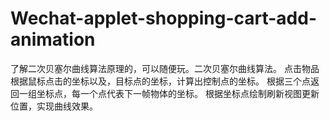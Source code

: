# Wechat-applet-shopping-cart-add-animation
了解二次贝塞尔曲线算法原理的，可以随便玩。二次贝塞尔曲线算法。 点击物品根据鼠标点击的坐标以及，目标点的坐标，计算出控制点的坐标。 根据三个点返回一组坐标点，每一个点代表下一帧物体的坐标。 根据坐标点绘制刷新视图更新位置，实现曲线效果。
